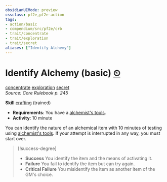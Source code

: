 ```yaml
---
obsidianUIMode: preview
cssclass: pf2e,pf2e-action
tags:
- action/basic
- compendium/src/pf2e/crb
- trait/concentrate
- trait/exploration
- trait/secret
aliases: ["Identify Alchemy"]
---
```

# Identify Alchemy (basic) [⏲](/rules/core-rulebook/chapter-9-playing-the-game.md#Actions "Duration or Frequency")
[concentrate](/rules/traits/concentrate.md)  [exploration](/rules/traits/exploration.md)  [secret](/rules/traits/secret.md)  
*Source: Core Rulebook p. 245*  

**Skill** [crafting](/compendium/skills.md#Crafting) (trained)
- **Requirements**: You have a [alchemist's tools](../../TTRPGShare_Community_Vaults/Pathfinder_2E/equipment/items/alchemists-tools.md).
- **Activity**: 10 minute

You can identify the nature of an alchemical item with 10 minutes of testing using [alchemist's tools](../../TTRPGShare_Community_Vaults/Pathfinder_2E/equipment/items/alchemists-tools.md). If your attempt is interrupted in any way, you must start over.

> [!success-degree] 
> - **Success** You identify the item and the means of activating it.
> - **Failure** You fail to identify the item but can try again.
> - **Critical Failure** You misidentify the item as another item of the GM's choice.